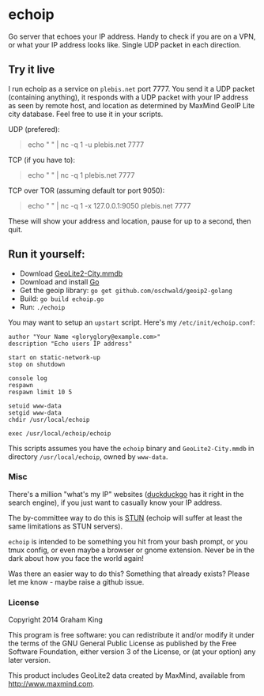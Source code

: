 # echoip

Go server that echoes your IP address. Handy to check if you are on a VPN, or what your IP address looks like. Single UDP packet in each direction.

## Try it live

I run echoip as a service on `plebis.net` port 7777. You send it a UDP packet (containing anything), it responds with a UDP packet with your IP address as seen by remote host, and location as determined by MaxMind GeoIP Lite city database.  Feel free to use it in your scripts.

UDP (prefered):

> echo " " | nc -q 1 -u plebis.net 7777

TCP (if you have to):

> echo " " | nc -q 1 plebis.net 7777

TCP over TOR (assuming default tor port 9050):

> echo " " | nc -q 1 -x 127.0.0.1:9050 plebis.net 7777

These will show your address and location, pause for up to a second, then quit.

## Run it yourself:

- Download [GeoLite2-City.mmdb](http://dev.maxmind.com/geoip/geoip2/geolite2/)
- Download and install [Go](http://golang.org)
- Get the geoip library: `go get github.com/oschwald/geoip2-golang`
- Build: `go build echoip.go`
- Run: `./echoip`

You may want to setup an `upstart` script. Here's my `/etc/init/echoip.conf`:

	author "Your Name <gloryglory@example.com>"
	description "Echo users IP address"

	start on static-network-up
	stop on shutdown

	console log
	respawn
	respawn limit 10 5

	setuid www-data
	setgid www-data
	chdir /usr/local/echoip

	exec /usr/local/echoip/echoip

This scripts assumes you have the `echoip` binary and `GeoLite2-City.mmdb` in directory `/usr/local/echoip`, owned by `www-data`.

### Misc

There's a million "what's my IP" websites ([duckduckgo](https://duckduckgo.com) has it right in the search engine), if you just want to casually know your IP address.

The by-committee way to do this is [STUN](https://en.wikipedia.org/wiki/Session_Traversal_Utilities_for_NAT) (echoip will suffer at least the same limitations as STUN servers).

`echoip` is intended to be something you hit from your bash prompt, or you tmux config, or even maybe a browser or gnome extension. Never be in the dark about how you face the world again!

Was there an easier way to do this? Something that already exists? Please let me know - maybe raise a github issue.

### License

Copyright 2014 Graham King

This program is free software: you can redistribute it and/or modify it under the terms of the GNU General Public License as published by the Free Software Foundation, either version 3 of the License, or (at your option) any later version.

This product includes GeoLite2 data created by MaxMind, available from
<a href="http://www.maxmind.com">http://www.maxmind.com</a>.

